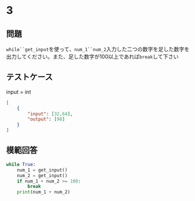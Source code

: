 # 3

## 問題

`while``get_input`を使って、`num_1``num_2`入力した二つの数字を足した数字を出力してください。また、足した数字が100以上であれば`break`して下さい

## テストケース
input = int
```json
[
	{
		"input": [32,64],
		"output": [98]
	}
]
```

## 模範回答
```python
while True:
	num_1 = get_input()
    num_2 = get_input()
	if num_1 + num_2 >= 100:
		break
	print(num_1 + num_2)
```